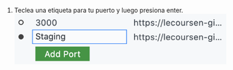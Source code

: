 1. Teclea una etiqueta para tu puerto y luego presiona enter. ![Caja de texto para teclear la etiqueta para el puerto](/assets/images/help/codespaces/label-text-box.png)